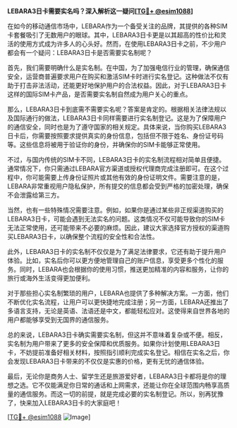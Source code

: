 **LEBARA3日卡需要实名吗？深入解析这一疑问[[TG💪+ @esim1088](https://t.me/s/esim1088)]**

在如今的移动通信市场中，LEBARA作为一个备受关注的品牌，其提供的各种SIM卡套餐吸引了无数用户的眼球。其中，LEBARA3日卡更是以其超高的性价比和灵活的使用方式成为许多人的心头好。然而，在使用LEBARA3日卡之前，不少用户都会有一个疑问：LEBARA3日卡是否需要实名制呢？

首先，我们需要明确什么是实名制。在中国，为了加强电信行业的管理，确保通信安全，运营商普遍要求用户在购买和激活SIM卡时进行实名登记。这种做法不仅有助于打击非法活动，还能更好地保护用户的合法权益。因此，对于LEBARA3日卡这样的国际SIM卡产品，是否需要实名制自然成为用户关心的重点。

那么，LEBARA3日卡到底需不需要实名呢？答案是肯定的。根据相关法律法规以及国际通行的做法，LEBARA3日卡同样需要进行实名制登记。这是为了保障用户的通信安全，同时也是为了遵守国家的相关规定。具体来说，当你购买LEBARA3日卡后，你需要按照要求提供真实的身份信息，包括但不限于姓名、身份证号码等。这些信息将被用于验证你的身份，并确保你的SIM卡能够正常使用。

不过，与国内传统的SIM卡不同，LEBARA3日卡的实名制流程相对简单且便捷。通常情况下，你只需通过LEBARA官方渠道或授权代理商完成注册即可。在这个过程中，你可能需要上传身份证照片或其他有效的身份证明文件。需要注意的是，LEBARA非常重视用户隐私保护，所有提交的信息都会受到严格的加密处理，确保不会泄露给第三方。

当然，也有一些特殊情况需要注意。例如，如果你是通过某些非正规渠道购买的LEBARA3日卡，可能会遇到无法实名的问题。这类情况不仅可能导致你的SIM卡无法正常使用，还可能带来不必要的麻烦。因此，建议大家选择官方授权的渠道购买LEBARA3日卡，以确保整个流程的安全性和合法性。

此外，LEBARA3日卡的实名制不仅仅是为了满足法律要求，它还有助于提升用户体验。比如，实名后你可以更方便地管理自己的账户信息，享受更多个性化的服务。同时，LEBARA也会根据你的使用习惯，推送更加精准的内容和服务，让你的旅行或海外生活变得更加便利。

对于那些担心实名制繁琐的用户，LEBARA也提供了多种解决方案。一方面，他们不断优化实名流程，让用户可以更快捷地完成注册；另一方面，LEBARA还推出了多语言支持，无论是英语、法语还是中文，都能轻松应对。这使得来自世界各地的用户都能够享受到无国界的通信服务。

总的来说，LEBARA3日卡确实需要实名制，但这并不意味着复杂或不便。相反，实名制为用户带来了更多的安全保障和优质服务。如果你计划使用LEBARA3日卡，不妨提前准备好相关材料，按照指引顺利完成实名登记。相信在实名之后，你会发现LEBARA3日卡带来的不仅仅是实惠的价格，更有无忧的通信体验。

最后，无论你是商务人士、留学生还是旅游爱好者，LEBARA3日卡都将是你的理想之选。它不仅能满足你日常的通话和上网需求，还能让你在全球范围内畅享高质量的通信服务。而这一切的前提，就是完成必要的实名制登记。所以，别再犹豫了，快来加入LEBARA3日卡的大家庭吧！

[[TG💪+ @esim1088](https://t.me/s/esim1088) ![Image](https://i.postimg.cc/4NQfJmqS/Snipaste-2025-05-13-00-14-12.png)]